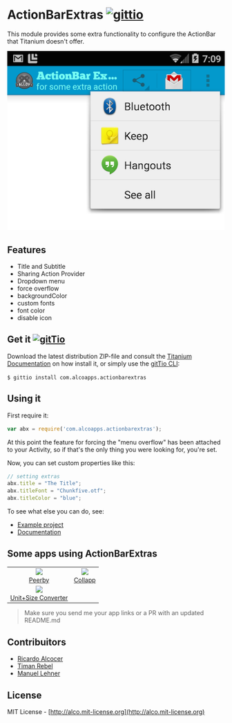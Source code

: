 # ActionBarExtras [![gittio](http://img.shields.io/badge/gittio-1.3.4-00B4CC.svg)](http://gitt.io/component/com.alcoapps.actionbarextras)

This module provides some extra functionality to configure the ActionBar that Titanium doesn't offer.

![example](documentation/example.png)

## Features
  * Title and Subtitle
  * Sharing Action Provider
  * Dropdown menu
  * force overflow
  * backgroundColor
  * custom fonts
  * font color
  * disable icon

## Get it [![gitTio](http://gitt.io/badge.png)](http://gitt.io/component/com.alcoapps.actionbarextras)
Download the latest distribution ZIP-file and consult the [Titanium Documentation](http://docs.appcelerator.com/titanium/latest/#!/guide/Using_a_Module) on how install it, or simply use the [gitTio CLI](http://gitt.io/cli):

`$ gittio install com.alcoapps.actionbarextras`

## Using it

First require it:

```javascript
var abx = require('com.alcoapps.actionbarextras');
```

At this point the feature for forcing the "menu overflow" has been attached to your Activity, so if that's the only thing you were looking for, you're set.

Now, you can set custom properties like this:
```javascript
// setting extras
abx.title = "The Title";
abx.titleFont = "Chunkfive.otf";
abx.titleColor = "blue";
```

To see what else you can do, see:
* [Example project](example/)
* [Documentation](documentation/index.md)

## Some apps using ActionBarExtras

<table>
  <tr>
    <td align="center"><img src="http://drops.ricardoalcocer.com/drops/screen_peerby.png" width="250"/><br/><a href="http://goo.gl/0JwYWj">Peerby</a></td>
    <td align="center"><img src="http://drops.ricardoalcocer.com/drops/screen_collapp.png" width="250"/><br/><a href="http://goo.gl/zA7KZz">Collapp</a></td>
  </tr>
  <tr>
    <td align="center"><img src="http://drops.ricardoalcocer.com/drops/screen_unitconverter.png" width="250"/><br/><a href="http://goo.gl/QMWNrK">Unit+Size Converter</a></td>
    <td align="center"/>
  </tr>
</table>

> Make sure you send me your app links or a PR with an updated README.md

## Contribuitors

* [Ricardo Alcocer](https://github.com/ricardoalcocer)
* [Timan Rebel](https://github.com/timanrebel)
* [Manuel Lehner](https://github.com/manumaticx)

## License
MIT License - [http://alco.mit-license.org](http://alco.mit-license.org)
